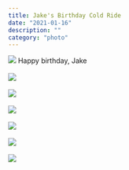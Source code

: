 ```yaml
---
title: Jake's Birthday Cold Ride
date: "2021-01-16"
description: ""
category: "photo"
---
```


![ ](https://media.scottosmith.net/img/blog/2021/2021-01-16/jakebday-1.jpg)
Happy birthday, Jake
<br><br>
![ ](https://media.scottosmith.net/img/blog/2021/2021-01-16/jakebday-2.jpg)
<br><br>
![ ](https://media.scottosmith.net/img/blog/2021/2021-01-16/jakebday-3.jpg)
<br><br>
![ ](https://media.scottosmith.net/img/blog/2021/2021-01-16/jakebday-4.jpg)
<br><br>
![ ](https://media.scottosmith.net/img/blog/2021/2021-01-16/jakebday-5.jpg)
<br><br>
![ ](https://media.scottosmith.net/img/blog/2021/2021-01-16/jakebday-6.jpg)
<br><br>
![ ](https://media.scottosmith.net/img/blog/2021/2021-01-16/jakebday-9.jpg)
